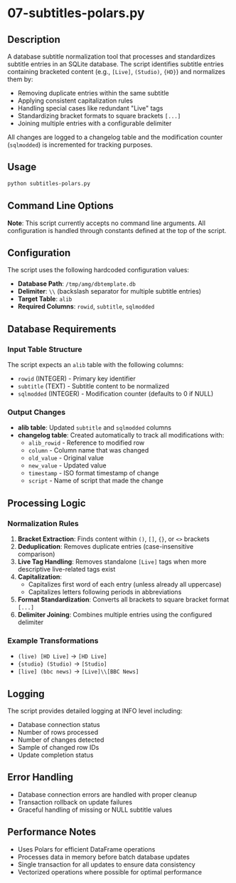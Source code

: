 # 07-subtitles-polars.py

## Description

A database subtitle normalization tool that processes and standardizes subtitle entries in an SQLite database. The script identifies subtitle entries containing bracketed content (e.g., `[Live]`, `(Studio)`, `{HD}`) and normalizes them by:

- Removing duplicate entries within the same subtitle
- Applying consistent capitalization rules
- Handling special cases like redundant "Live" tags
- Standardizing bracket formats to square brackets `[...]`
- Joining multiple entries with a configurable delimiter

All changes are logged to a changelog table and the modification counter (`sqlmodded`) is incremented for tracking purposes.

## Usage

```bash
python subtitles-polars.py
```

## Command Line Options

**Note**: This script currently accepts no command line arguments. All configuration is handled through constants defined at the top of the script.

## Configuration

The script uses the following hardcoded configuration values:

- **Database Path**: `/tmp/amg/dbtemplate.db`
- **Delimiter**: `\\` (backslash separator for multiple subtitle entries)
- **Target Table**: `alib`
- **Required Columns**: `rowid`, `subtitle`, `sqlmodded`

## Database Requirements

### Input Table Structure
The script expects an `alib` table with the following columns:
- `rowid` (INTEGER) - Primary key identifier
- `subtitle` (TEXT) - Subtitle content to be normalized
- `sqlmodded` (INTEGER) - Modification counter (defaults to 0 if NULL)

### Output Changes
- **alib table**: Updated `subtitle` and `sqlmodded` columns
- **changelog table**: Created automatically to track all modifications with:
  - `alib_rowid` - Reference to modified row
  - `column` - Column name that was changed
  - `old_value` - Original value
  - `new_value` - Updated value
  - `timestamp` - ISO format timestamp of change
  - `script` - Name of script that made the change

## Processing Logic

### Normalization Rules
1. **Bracket Extraction**: Finds content within `()`, `[]`, `{}`, or `<>` brackets
2. **Deduplication**: Removes duplicate entries (case-insensitive comparison)
3. **Live Tag Handling**: Removes standalone `[Live]` tags when more descriptive live-related tags exist
4. **Capitalization**:
   - Capitalizes first word of each entry (unless already all uppercase)
   - Capitalizes letters following periods in abbreviations
5. **Format Standardization**: Converts all brackets to square bracket format `[...]`
6. **Delimiter Joining**: Combines multiple entries using the configured delimiter

### Example Transformations
- `(live) [HD Live]` → `[HD Live]`
- `{studio} (Studio)` → `[Studio]`
- `[live] (bbc news)` → `[Live]\\[BBC News]`

## Logging

The script provides detailed logging at INFO level including:
- Database connection status
- Number of rows processed
- Number of changes detected
- Sample of changed row IDs
- Update completion status

## Error Handling

- Database connection errors are handled with proper cleanup
- Transaction rollback on update failures
- Graceful handling of missing or NULL subtitle values

## Performance Notes

- Uses Polars for efficient DataFrame operations
- Processes data in memory before batch database updates
- Single transaction for all updates to ensure data consistency
- Vectorized operations where possible for optimal performance

